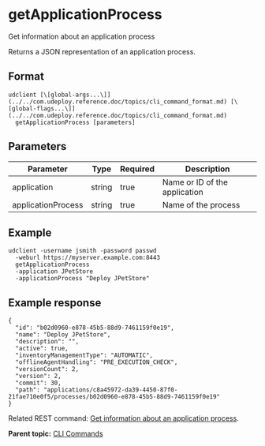 # getApplicationProcess

Get information about an application process

Returns a JSON representation of an application process.

## Format

```
udclient [\[global-args...\]](../../com.udeploy.reference.doc/topics/cli_command_format.md) [\[global-flags...\]](../../com.udeploy.reference.doc/topics/cli_command_format.md)
  getApplicationProcess [parameters]
```

## Parameters

|Parameter|Type|Required|Description|
|---------|----|--------|-----------|
|application|string|true|Name or ID of the application|
|applicationProcess|string|true|Name of the process|

## Example

```
udclient -username jsmith -password passwd 
  -weburl https://myserver.example.com:8443
  getApplicationProcess
  -application JPetStore
  -applicationProcess "Deploy JPetStore"
```

## Example response

```
{
  "id": "b02d0960-e878-45b5-88d9-7461159f0e19",
  "name": "Deploy JPetStore",
  "description": "",
  "active": true,
  "inventoryManagementType": "AUTOMATIC",
  "offlineAgentHandling": "PRE_EXECUTION_CHECK",
  "versionCount": 2,
  "version": 2,
  "commit": 30,
  "path": "applications/c8a45972-da39-4450-87f0-21fae710e0f5/processes/b02d0960-e878-45b5-88d9-7461159f0e19"
}
```

Related REST command: [Get information about an application process](rest_cli_applicationprocess_info_get.md).

**Parent topic:** [CLI Commands](../../com.udeploy.reference.doc/topics/cli_commands.md)

